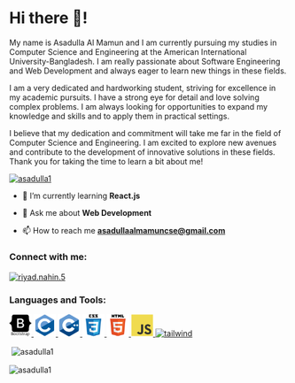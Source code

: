 <h3 align="center"><h1>Hi there 👋!</h1>My name is Asadulla Al Mamun and I am currently pursuing my studies in Computer Science and Engineering at the American International University-Bangladesh. I am really passionate about Software Engineering and Web Development and always eager to learn new things in these fields.
  <br>

I am a very dedicated and hardworking student, striving for excellence in my academic pursuits. I have a strong eye for detail and love solving complex problems. I am always looking for opportunities to expand my knowledge and skills and to apply them in practical settings.
  <br>

I believe that my dedication and commitment will take me far in the field of Computer Science and Engineering. I am excited to explore new avenues and contribute to the development of innovative solutions in these fields. Thank you for taking the time to learn a bit about me!</h3>
<br>

<p align="left"> <a href="https://github.com/ryo-ma/github-profile-trophy"><img src="https://github-profile-trophy.vercel.app/?username=asadulla1" alt="asadulla1" /></a> </p>

- 🌱 I’m currently learning **React.js**

- 💬 Ask me about **Web Development**

- 📫 How to reach me **asadullaalmamuncse@gmail.com**

<h3 align="left">Connect with me:</h3>
<p align="left">
<a href="https://fb.com/riyad.nahin.5" target="blank"><img align="center" src="https://raw.githubusercontent.com/rahuldkjain/github-profile-readme-generator/master/src/images/icons/Social/facebook.svg" alt="riyad.nahin.5" height="30" width="40" /></a>
</p>

<h3 align="left">Languages and Tools:</h3>
<p align="left"> <a href="https://getbootstrap.com" target="_blank" rel="noreferrer"> <img src="https://raw.githubusercontent.com/devicons/devicon/master/icons/bootstrap/bootstrap-plain-wordmark.svg" alt="bootstrap" width="40" height="40"/> </a> <a href="https://www.cprogramming.com/" target="_blank" rel="noreferrer"> <img src="https://raw.githubusercontent.com/devicons/devicon/master/icons/c/c-original.svg" alt="c" width="40" height="40"/> </a> <a href="https://www.w3schools.com/cpp/" target="_blank" rel="noreferrer"> <img src="https://raw.githubusercontent.com/devicons/devicon/master/icons/cplusplus/cplusplus-original.svg" alt="cplusplus" width="40" height="40"/> </a> <a href="https://www.w3schools.com/css/" target="_blank" rel="noreferrer"> <img src="https://raw.githubusercontent.com/devicons/devicon/master/icons/css3/css3-original-wordmark.svg" alt="css3" width="40" height="40"/> </a> <a href="https://www.w3.org/html/" target="_blank" rel="noreferrer"> <img src="https://raw.githubusercontent.com/devicons/devicon/master/icons/html5/html5-original-wordmark.svg" alt="html5" width="40" height="40"/> </a> <a href="https://developer.mozilla.org/en-US/docs/Web/JavaScript" target="_blank" rel="noreferrer"> <img src="https://raw.githubusercontent.com/devicons/devicon/master/icons/javascript/javascript-original.svg" alt="javascript" width="40" height="40"/> </a> <a href="https://tailwindcss.com/" target="_blank" rel="noreferrer"> <img src="https://www.vectorlogo.zone/logos/tailwindcss/tailwindcss-icon.svg" alt="tailwind" width="40" height="40"/> </a> </p>

<p>&nbsp;<img align="center" src="https://github-readme-stats.vercel.app/api?username=asadulla1&show_icons=true&locale=en" alt="asadulla1" /></p>

<p><img align="center" src="https://github-readme-streak-stats.herokuapp.com/?user=asadulla1&" alt="asadulla1" /></p>

